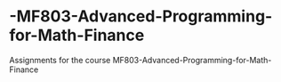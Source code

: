 # -MF803-Advanced-Programming-for-Math-Finance
Assignments for the course MF803-Advanced-Programming-for-Math-Finance
